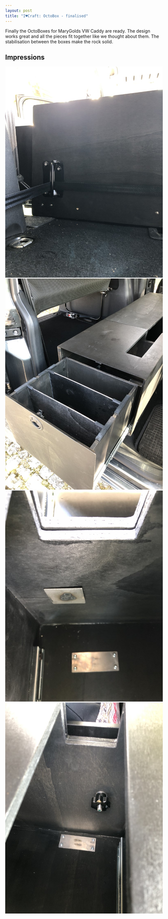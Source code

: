 ```yaml
---
layout: post
title: "I♥Craft: OctoBox - finalised"
---
```


Finally the OctoBoxes for MaryGolds VW Caddy are ready.
The design works great and all the pieces fit together like we thought about them.
The stabilisation between the boxes make the rock solid.


## Impressions


![Octobox - 1](/assets/pix/OctoBox_01.JPG)\
![Octobox - 2](/assets/pix/OctoBox_02.JPG)\
![Octobox - 3](/assets/pix/OctoBox_03.JPG)\
![Octobox - 4](/assets/pix/OctoBox_04.JPG)